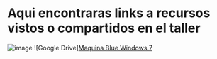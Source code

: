 # Aqui encontraras links a recursos vistos o compartidos en el taller

![image](https://github.com/aaaimx/TallerSISI-Introduccion-Hacking-Etico/assets/122099216/a0db59ba-9f20-4564-b9ae-6d46e16dee1d)
![Google Drive][Maquina Blue Windows 7](https://drive.google.com/file/d/1vMszZFJpmULp_l60NU7WaUla0JIw7qi9/view)
